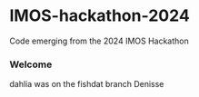# IMOS-hackathon-2024

Code emerging from the 2024 IMOS Hackathon

### Welcome

dahlia was on the fishdat branch
Denisse